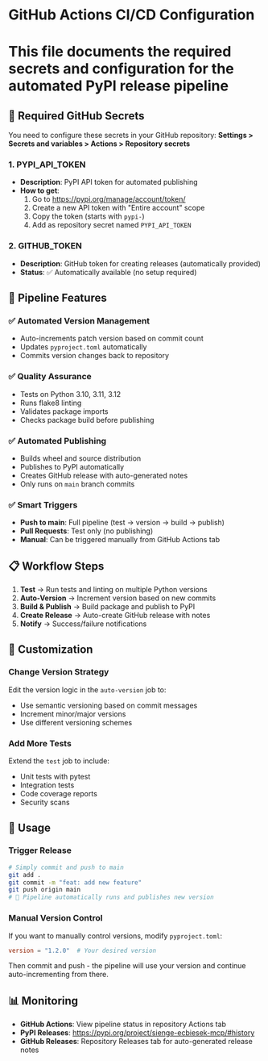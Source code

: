 # GitHub Actions CI/CD Configuration
# This file documents the required secrets and configuration for the automated PyPI release pipeline

## 🔐 Required GitHub Secrets

You need to configure these secrets in your GitHub repository:
**Settings > Secrets and variables > Actions > Repository secrets**

### 1. PYPI_API_TOKEN
- **Description**: PyPI API token for automated publishing
- **How to get**: 
  1. Go to https://pypi.org/manage/account/token/
  2. Create a new API token with "Entire account" scope
  3. Copy the token (starts with `pypi-`)
  4. Add as repository secret named `PYPI_API_TOKEN`

### 2. GITHUB_TOKEN
- **Description**: GitHub token for creating releases (automatically provided)
- **Status**: ✅ Automatically available (no setup required)

## 🚀 Pipeline Features

### ✅ **Automated Version Management**
- Auto-increments patch version based on commit count
- Updates `pyproject.toml` automatically
- Commits version changes back to repository

### ✅ **Quality Assurance** 
- Tests on Python 3.10, 3.11, 3.12
- Runs flake8 linting
- Validates package imports
- Checks package build before publishing

### ✅ **Automated Publishing**
- Builds wheel and source distribution
- Publishes to PyPI automatically
- Creates GitHub release with auto-generated notes
- Only runs on `main` branch commits

### ✅ **Smart Triggers**
- **Push to main**: Full pipeline (test → version → build → publish)
- **Pull Requests**: Test only (no publishing)
- **Manual**: Can be triggered manually from GitHub Actions tab

## 📋 Workflow Steps

1. **Test** → Run tests and linting on multiple Python versions
2. **Auto-Version** → Increment version based on new commits  
3. **Build & Publish** → Build package and publish to PyPI
4. **Create Release** → Auto-create GitHub release with notes
5. **Notify** → Success/failure notifications

## 🔧 Customization

### Change Version Strategy
Edit the version logic in the `auto-version` job to:
- Use semantic versioning based on commit messages
- Increment minor/major versions
- Use different versioning schemes

### Add More Tests
Extend the `test` job to include:
- Unit tests with pytest
- Integration tests
- Code coverage reports
- Security scans

## 🎯 Usage

### Trigger Release
```bash
# Simply commit and push to main
git add .
git commit -m "feat: add new feature"
git push origin main
# 🚀 Pipeline automatically runs and publishes new version
```

### Manual Version Control
If you want to manually control versions, modify `pyproject.toml`:
```toml
version = "1.2.0"  # Your desired version
```

Then commit and push - the pipeline will use your version and continue auto-incrementing from there.

## 📊 Monitoring

- **GitHub Actions**: View pipeline status in repository Actions tab
- **PyPI Releases**: https://pypi.org/project/sienge-ecbiesek-mcp/#history
- **GitHub Releases**: Repository Releases tab for auto-generated release notes